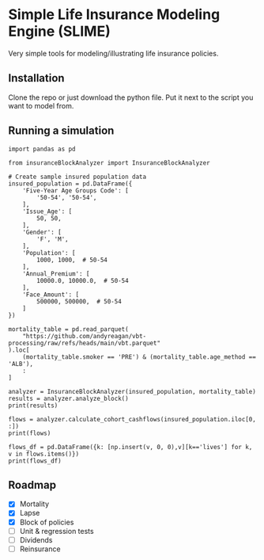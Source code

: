 # Simple Life Insurance Modeling Engine (SLIME)

Very simple tools for modeling/illustrating life insurance policies.

## Installation

Clone the repo or just download the python file.
Put it next to the script you want to model from.

## Running a simulation

```
import pandas as pd

from insuranceBlockAnalyzer import InsuranceBlockAnalyzer

# Create sample insured population data
insured_population = pd.DataFrame({
    'Five-Year Age Groups Code': [
        '50-54', '50-54', 
    ],
    'Issue_Age': [
        50, 50,
    ],
    'Gender': [
        'F', 'M', 
    ],
    'Population': [
        1000, 1000,  # 50-54
    ],
    'Annual_Premium': [
        10000.0, 10000.0,  # 50-54
    ],
    'Face_Amount': [
        500000, 500000,  # 50-54
    ]
})

mortality_table = pd.read_parquet(
    "https://github.com/andyreagan/vbt-processing/raw/refs/heads/main/vbt.parquet"
).loc[
    (mortality_table.smoker == 'PRE') & (mortality_table.age_method == 'ALB'), 
    :
]

analyzer = InsuranceBlockAnalyzer(insured_population, mortality_table)
results = analyzer.analyze_block()
print(results)

flows = analyzer.calculate_cohort_cashflows(insured_population.iloc[0, :])
print(flows)

flows_df = pd.DataFrame({k: [np.insert(v, 0, 0),v][k=='lives'] for k, v in flows.items()})
print(flows_df)
```

## Roadmap

- [x] Mortality
- [x] Lapse
- [x] Block of policies
- [ ] Unit & regression tests
- [ ] Dividends
- [ ] Reinsurance
